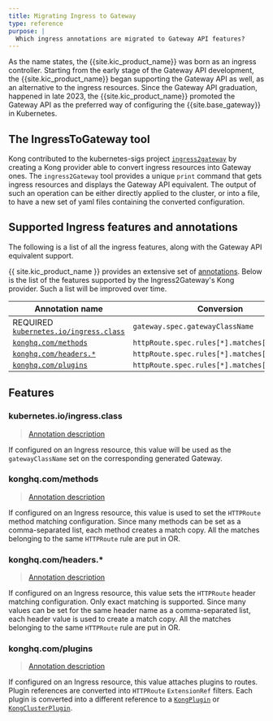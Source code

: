 ```yaml
---
title: Migrating Ingress to Gateway
type: reference
purpose: |
  Which ingress annotations are migrated to Gateway API features?
---
```


As the name states, the {{site.kic_product_name}} was born as an ingress controller.
Starting from the early stage of the Gateway API development, the {{site.kic_product_name}}
began supporting the Gateway API as well, as an alternative to the ingress resources.
Since the Gateway API graduation, happened in late 2023, the {{site.kic_product_name}}
promoted the Gateway API as the preferred way of configuring the {{site.base_gateway}}
in Kubernetes.

## The IngressToGateway tool

Kong contributed to the kubernetes-sigs project [`ingress2gateway`](https://github.com/kubernetes-sigs/ingress2gateway)
by creating a Kong provider able to convert ingress resources into Gateway ones.
The `ingress2Gateway` tool provides a unique `print` command that gets ingress resources
and displays the Gateway API equivalent. The output of such an operation can be either
directly applied to the cluster, or into a file, to have a new set of yaml files
containing the converted configuration.

## Supported Ingress features and annotations

The following is a list of all the ingress features, along with the Gateway API
equivalent support.

{{ site.kic_product_name }} provides an extensive set of [annotations](../references/annotations.md).
Below is the list of the features supported by the Ingress2Gateway's Kong provider.
Such a list will be improved over time.

| Annotation name | Conversion |
|-----------------|-------------------------|
| REQUIRED [`kubernetes.io/ingress.class`](#kubernetesioingressclass) | `gateway.spec.gatewayClassName` |
| [`konghq.com/methods`](#konghqcommethods) | `httpRoute.spec.rules[*].matches[*].method` |
| [`konghq.com/headers.*`](#konghqcomheaders) | `httpRoute.spec.rules[*].matches[*].headers` |
| [`konghq.com/plugins`](#konghqcomplugins) | `httpRoute.spec.rules[*].matches[*].headers` |

## Features

### kubernetes.io/ingress.class

> [Annotation description](/kubernetes-ingress-controller/latest/reference/annotations/#kubernetesioingressclass)

If configured on an Ingress resource, this value will be used as the `gatewayClassName`
set on the corresponding generated Gateway.

### konghq.com/methods

> [Annotation description](/kubernetes-ingress-controller/latest/reference/annotations/#konghqcommethods)

If configured on an Ingress resource, this value is used to set the `HTTPRoute` method
matching configuration. Since many methods can be set as a comma-separated list,
each method creates a match copy. All the matches belonging to the same
`HTTPRoute` rule are put in OR.

### konghq.com/headers.*

> [Annotation description](/kubernetes-ingress-controller/latest/reference/annotations/#konghqcomheaders)

If configured on an Ingress resource, this value sets the `HTTPRoute` header
matching configuration. Only exact matching is supported. Since many values can be
set for the same header name as a comma-separated list, each header value is used
to create a match copy. All the matches belonging to the same `HTTPRoute` rule
are put in OR.

### konghq.com/plugins

> [Annotation description](/kubernetes-ingress-controller/latest/reference/annotations/#konghqcomplugins)

If configured on an Ingress resource, this value attaches plugins
to routes. Plugin references are converted into `HTTPRoute` `ExtensionRef` filters.
Each plugin is converted into a different reference to a [`KongPlugin`](/kubernetes-ingress-controller/latest/reference/custom-resources/#kongplugin)
or [`KongClusterPlugin`](/kubernetes-ingress-controller/latest/reference/custom-resources/#kongclusterplugin).
